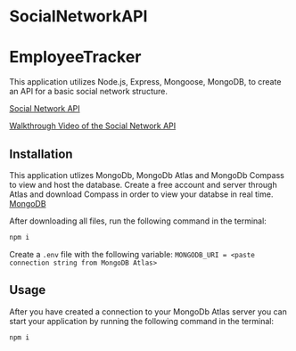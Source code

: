 # SocialNetworkAPI

# EmployeeTracker
 
 This application utilizes Node.js, Express, Mongoose, MongoDB, to create an API for a basic social network structure. 

 [Social Network API](https://github.com/kthames/SocialNetworkAPI)

[Walkthrough Video of the Social Network API](https://drive.google.com/file/d/1VILw4v13hi6SZoDofsj5FmzM5S2lZKMX/view)

## Installation

This application utlizes MongoDb, MongoDb Atlas and MongoDb Compass to view and host the database. Create a free account and server through Atlas and download Compass in order to view your databse in real time. 
[MongoDB](https://www.mongodb.com/)

After downloading all files, run the following command in the terminal:

```md
npm i
```

Create a `.env` file with the following variable: 
`MONGODB_URI = <paste connection string from MongoDB Atlas>`


## Usage

After you have created a connection to your MongoDb Atlas server you can start your application by running the following command in the terminal: 

```md
npm i
```





 
